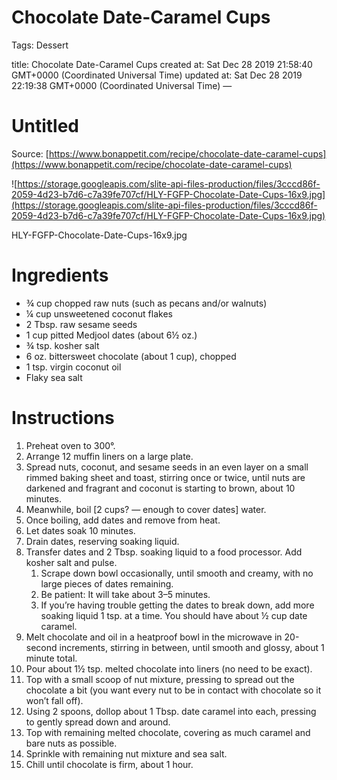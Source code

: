 # Chocolate Date-Caramel Cups

Tags: Dessert

title: Chocolate Date-Caramel Cups created at: Sat Dec 28 2019 21:58:40 GMT+0000 (Coordinated Universal Time) updated at: Sat Dec 28 2019 22:19:38 GMT+0000 (Coordinated Universal Time) —

# Untitled

Source: [https://www.bonappetit.com/recipe/chocolate-date-caramel-cups](https://www.bonappetit.com/recipe/chocolate-date-caramel-cups)

![https://storage.googleapis.com/slite-api-files-production/files/3cccd86f-2059-4d23-b7d6-c7a39fe707cf/HLY-FGFP-Chocolate-Date-Cups-16x9.jpg](https://storage.googleapis.com/slite-api-files-production/files/3cccd86f-2059-4d23-b7d6-c7a39fe707cf/HLY-FGFP-Chocolate-Date-Cups-16x9.jpg)

HLY-FGFP-Chocolate-Date-Cups-16x9.jpg

# Ingredients

- ¾ cup chopped raw nuts (such as pecans and/or walnuts)
- ¼ cup unsweetened coconut flakes
- 2 Tbsp. raw sesame seeds
- 1 cup pitted Medjool dates (about 6½ oz.)
- ¾ tsp. kosher salt
- 6 oz. bittersweet chocolate (about 1 cup), chopped
- 1 tsp. virgin coconut oil
- Flaky sea salt

# Instructions

1. Preheat oven to 300°.
2. Arrange 12 muffin liners on a large plate.
3. Spread nuts, coconut, and sesame seeds in an even layer on a small rimmed baking sheet and toast, stirring once or twice, until nuts are darkened and fragrant and coconut is starting to brown, about 10 minutes.
4. Meanwhile, boil [2 cups? — enough to cover dates] water.
5. Once boiling, add dates and remove from heat.
6. Let dates soak 10 minutes.
7. Drain dates, reserving soaking liquid.
8. Transfer dates and 2 Tbsp. soaking liquid to a food processor. Add kosher salt and pulse.
    1. Scrape down bowl occasionally, until smooth and creamy, with no large pieces of dates remaining.
    2. Be patient: It will take about 3–5 minutes.
    3. If you’re having trouble getting the dates to break down, add more soaking liquid 1 tsp. at a time. You should have about ½ cup date caramel.
9. Melt chocolate and oil in a heatproof bowl in the microwave in 20-second increments, stirring in between, until smooth and glossy, about 1 minute total.
10. Pour about 1½ tsp. melted chocolate into liners (no need to be exact).
11. Top with a small scoop of nut mixture, pressing to spread out the chocolate a bit (you want every nut to be in contact with chocolate so it won’t fall off).
12. Using 2 spoons, dollop about 1 Tbsp. date caramel into each, pressing to gently spread down and around.
13. Top with remaining melted chocolate, covering as much caramel and bare nuts as possible.
14. Sprinkle with remaining nut mixture and sea salt.
15. Chill until chocolate is firm, about 1 hour.